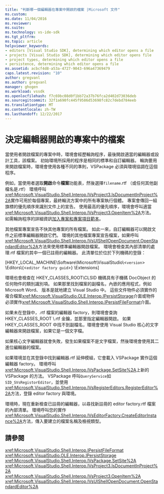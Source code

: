 ```yaml
---
title: "判斷哪一個編輯器在專案中開啟的檔案 |Microsoft 文件"
ms.custom: 
ms.date: 11/04/2016
ms.reviewer: 
ms.suite: 
ms.technology: vs-ide-sdk
ms.tgt_pltfrm: 
ms.topic: article
helpviewer_keywords:
- editors [Visual Studio SDK], determining which editor opens a file
- projects [Visual Studio SDK], determining which editor opens file
- project types, determining which editor opens a file
- persistence, determining which editor opens a file
ms.assetid: acbcf4d8-a53a-4727-9043-696a47369479
caps.latest.revision: "10"
author: gregvanl
ms.author: gregvanl
manager: ghogen
ms.workload: vssdk
ms.openlocfilehash: f7c69bc08d0f1bb72a37b76fca2d402d73036deb
ms.sourcegitcommit: 32f1a690fc445f9586d53698fc82c7debd784eeb
ms.translationtype: MT
ms.contentlocale: zh-TW
ms.lasthandoff: 12/22/2017
---
```

# <a name="determining-which-editor-opens-a-file-in-a-project"></a>決定編輯器開啟的專案中的檔案
當使用者開啟檔案的專案中時，環境會經歷輪詢程序，最後開啟適當的編輯器或設計工具，該檔案。 初始環境所採用的程序是相同的標準和自訂編輯器。 輪詢要用來開啟檔案時，環境會使用各種不同的準則，VSPackage 必須與環境協調在這個程序。  
  
 例如，當使用者選取**開啟**命令**檔案**功能表，然後選擇`filename`.rtf （或任何其他副檔名是.rtf） 環境呼叫<xref:Microsoft.VisualStudio.Shell.Interop.IVsProject3.IsDocumentInProject%2A>實作可用於每個專案，最終輪流方案中的所有專案執行個體。 專案會傳回一組旗標的優先順序來識別文件上的宣告。 使用最高的優先順序，環境會呼叫適當<xref:Microsoft.VisualStudio.Shell.Interop.IVsProject3.OpenItem%2A>方法。 如需輪詢程序的詳細資訊[加入專案和專案項目範本](../../extensibility/internals/adding-project-and-project-item-templates.md)。  
  
 其他檔案專案宣告不快其他專案的所有檔案。 如此一來，自訂編輯器可以開啟文件之前標準編輯器開啟它們。 環境的其他檔案專案宣告檔案，如果呼叫<xref:Microsoft.VisualStudio.Shell.Interop.IVsUIShellOpenDocument.OpenStandardEditor%2A>方法來使用標準編輯器開啟檔案。 環境會檢查其內部清單的處理.rtf 檔案的其中一個已註冊的編輯器。 此清單位於位於下列機碼的登錄：  
  
 [HKEY_LOCAL_MACHINE\Software\Microsoft\VisualStudio\\<`version`> \Editors\\{<`editor factory guid`>} \Extensions]  
  
 環境也會檢查在 HKEY_CLASSES_ROOT\CLSID 機碼具有子機碼 DocObject 的任何物件的類別識別項。 如果那里找到檔案的副檔名，內嵌的應用程式，例如 Microsoft Word、 版本是就地建立 Visual Studio 中。 這些文件物件必須實作的複合檔案<xref:Microsoft.VisualStudio.OLE.Interop.IPersistStorage>介面或物件必須實作<xref:Microsoft.VisualStudio.Shell.Interop.IPersistFileFormat>介面。  
  
 如果未在登錄中，.rtf 檔案的編輯器 factory，則環境會查詢 HKEY_CLASSES_ROOT \\.rtf 金鑰，並那里指定編輯器開啟。 如果 HKEY_CLASSES_ROOT 中找不到副檔名，環境會使用 Visual Studio 核心的文字編輯器來開啟檔案，如果它是一個文字檔。  
  
 如果核心文字編輯器就會失敗，發生如果檔案不是文字檔案，然後環境會使用其二進位編輯器的檔案。  
  
 如果環境並在其登錄中找到編輯器.rtf 延伸模組，它會載入 VSPackage 實作這個編輯器 factory。 環境呼叫<xref:Microsoft.VisualStudio.Shell.Interop.IVsPackage.SetSite%2A>上新的 VSPackage 的方法。 VSPackage 呼叫`QueryService`如`SID_SVsRegistorEditor`，並使用<xref:Microsoft.VisualStudio.Shell.Interop.IVsRegisterEditors.RegisterEditor%2A>方法，登錄 editor factory 與環境。  
  
 環境時，現在重新檢查已註冊的編輯器，以尋找新註冊的 editor factory.rtf 檔案的內部清單。 環境呼叫您的實作<xref:Microsoft.VisualStudio.Shell.Interop.IVsEditorFactory.CreateEditorInstance%2A>方法，傳入要建立的檔案名稱及檢視類型。  
  
## <a name="see-also"></a>請參閱  
 <xref:Microsoft.VisualStudio.Shell.Interop.IPersistFileFormat>   
 <xref:Microsoft.VisualStudio.OLE.Interop.IPersistStorage>   
 <xref:Microsoft.VisualStudio.Shell.Interop.IVsPackage.SetSite%2A>   
 <xref:Microsoft.VisualStudio.Shell.Interop.IVsProject3.IsDocumentInProject%2A>   
 <xref:Microsoft.VisualStudio.Shell.Interop.IVsProject3.OpenItem%2A>   
 <xref:Microsoft.VisualStudio.Shell.Interop.IVsUIShellOpenDocument.OpenStandardEditor%2A>